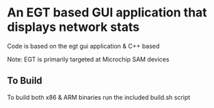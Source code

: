 # An EGT based GUI application that displays network stats

Code is based on the egt gui application & C++ based

Note: EGT is primarily targeted at Microchip SAM devices

## To Build
To build both x86 & ARM binaries run the included build.sh script

